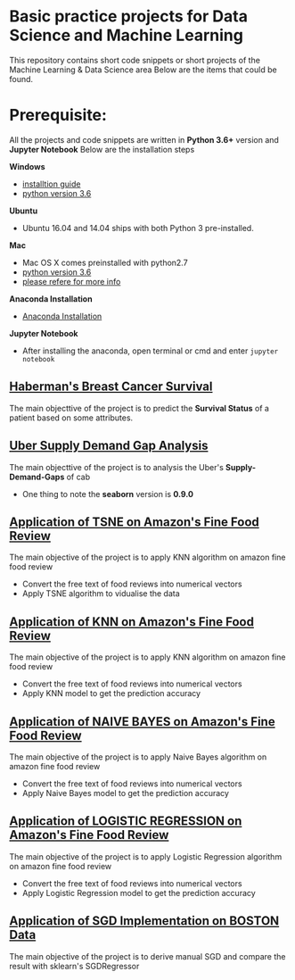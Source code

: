 # Basic practice projects for Data Science and Machine Learning
This repository contains short code snippets or short projects of the Machine Learning & Data Science area
Below are the items that could be found.

# Prerequisite:
All the projects and code snippets are written in **Python 3.6+** version and **Jupyter Notebook**
Below are the installation steps

**Windows**

* [installtion guide](https://www.howtogeek.com/197947/how-to-install-python-on-windows/)
* [python version 3.6](https://www.python.org/ftp/python/3.6.3/python-3.6.3rc1-amd64.exe)

**Ubuntu**

* Ubuntu 16.04  and 14.04 ships with both Python 3 pre-installed.

**Mac**

* Mac OS X comes preinstalled with python2.7
* [python version 3.6](https://www.python.org/downloads/mac-osx/)
* [please refere for more info](https://docs.python.org/3/using/mac.html)

**Anaconda Installation**

* [Anaconda Installation](https://docs.anaconda.com/anaconda/install/)

**Jupyter Notebook**

* After installing the anaconda, open terminal or cmd and enter `jupyter notebook`

## [Haberman's Breast Cancer Survival](https://github.com/ritun16/Machine_Learning_short_projecct/tree/master/Haberman_Survey_Analysis)
The main objecttive of the project is to predict the **Survival Status** of a patient based on some attributes.

## [Uber Supply Demand Gap Analysis](https://github.com/ritun16/Machine_Learning_short_projecct/tree/master/Uber_Supply_Demand_Analysis)
The main objecttive of the project is to analysis the Uber's **Supply-Demand-Gaps** of cab
* One thing to note the **seaborn** version is **0.9.0**

## [Application of TSNE on Amazon's Fine Food Review](https://github.com/ritun16/Machine_Learning_short_projecct/tree/master/TSNE_on_amazon_food_review)
The main objective of the project is to apply KNN algorithm on amazon fine food review
* Convert the free text of food reviews into numerical vectors
* Apply TSNE algorithm to vidualise the data

## [Application of KNN on Amazon's Fine Food Review](https://github.com/ritun16/Machine_Learning_short_projecct/tree/master/KNN_on_amazon_food_review)
The main objective of the project is to apply KNN algorithm on amazon fine food review
* Convert the free text of food reviews into numerical vectors
* Apply KNN model to get the prediction accuracy

## [Application of NAIVE BAYES on Amazon's Fine Food Review](https://github.com/ritun16/Machine_Learning_short_projecct/tree/master/Naive_Bayes_on_Amazon_Food_Review)
The main objective of the project is to apply Naive Bayes algorithm on amazon fine food review
* Convert the free text of food reviews into numerical vectors
* Apply Naive Bayes model to get the prediction accuracy

## [Application of LOGISTIC REGRESSION on Amazon's Fine Food Review](https://github.com/ritun16/Machine_Learning_short_projecct/tree/master/Logistic_Regression_on_Amazon_Food_Review)
The main objective of the project is to apply Logistic Regression algorithm on amazon fine food review
* Convert the free text of food reviews into numerical vectors
* Apply Logistic Regression model to get the prediction accuracy

## [Application of SGD Implementation on BOSTON Data](https://github.com/ritun16/Machine_Learning_short_projecct/tree/master/SGD_Implementation)
The main objective of the project is to derive manual SGD and compare the result with sklearn's SGDRegressor

